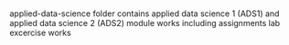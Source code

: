 #
applied-data-science folder contains applied data science 1 (ADS1) and applied data science 2 (ADS2) module works including
assignments
lab excercise works
#
